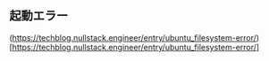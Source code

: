 ## 起動エラー
(https://techblog.nullstack.engineer/entry/ubuntu_filesystem-error/)[https://techblog.nullstack.engineer/entry/ubuntu_filesystem-error/]
